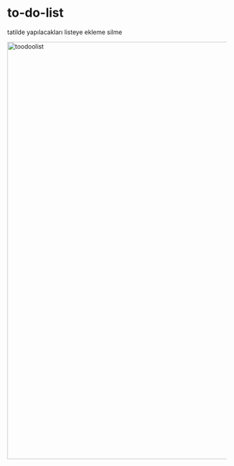 # to-do-list
tatilde yapılacakları listeye ekleme silme


<img width="960" alt="toodoolist" src="https://github.com/HamzaKaplan/to-do-list/assets/124581146/bc13d48a-8302-42c2-aaa0-02a9e7ff2e5c">
